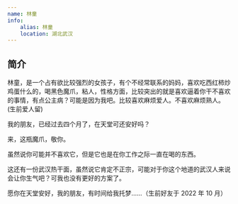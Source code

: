 ```yaml
---
name: 林童
info:
    alias: 林童
    location: 湖北武汉
---
```


## 简介

林童，是一个占有欲比较强烈的女孩子，有个不经常联系的妈妈，喜欢吃西红柿炒鸡蛋什么的，喝黑色魔爪，粘人，性格方面，比较突出的就是喜欢逼着你干不喜欢的事情，有点公主病？可能是因为我吧。比较喜欢麻烦爱人。不喜欢麻烦熟人。(生前爱人留)

我的朋友，已经过去四个月了，在天堂可还安好吗？

来，这瓶魔爪，敬你。

虽然说你可能并不喜欢它，但是它也是在你工作之际一直在喝的东西。

这还有一份武汉热干面，虽然说它肯定不正宗，可能对于你这个地道的武汉人来说会让你生气吧？可我也没有更好的方案了。

愿你在天堂安好，我的朋友，有时间给我托梦……（生前好友于 2022 年 10 月）
